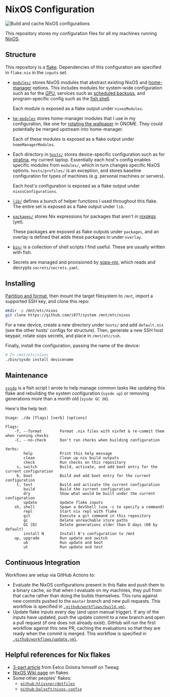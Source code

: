 # NixOS Configuration

![Build and cache NixOS configurations](https://github.com/i077/system/workflows/Build%20and%20cache%20NixOS%20configurations/badge.svg)

This repository stores my configuration files for all my machines running
[NixOS](https://nixos.org/).

## Structure

This repository is a [flake](https://github.com/tweag/rfcs/blob/flakes/rfcs/0049-flakes.md).
Dependencies of this configuration are specified in `flake.nix` in the `inputs` set.

- [`modules/`](./modules) stores NixOS modules that abstract existing NixOS and
  [home-manager](https://github.com/rycee-home-manager) options.
  This includes modules for system-wide configuration such as for the [GPU](./modules/hardware/video.nix),
  services such as [scheduled backups](./modules/services/backup.nix),
  and program-specific config such as the [fish shell](./modules/shell/fish.nix).

  Each module is exposed as a flake output under `nixosModules`.

- [`hm-modules`](./hm-modules) stores home-manager modules that I use in my configuration,
  like one for [rotating the wallpaper](./hm-modules/gnome-background.nix) in GNOME.
  They could potentially be merged upstream into home-manager.

  Each of these modules is exposed as a flake output under `homeManagerModules`.

- Each directory in [`hosts/`](./hosts) stores device-specific configuration
  such as for [giratina](./hosts/giratina), my current laptop.
  Essentially each host's config enables specific modules from `modules/`,
  which in turn changes specific NixOS options.
  `hosts/profiles/` is an exception, and stores baseline configuration for types of machines
  (e.g. personal machines or servers).

  Each host's configuration is exposed as a flake output under `nixosConfigurations`.

- [`lib/`](./lib) defines a bunch of helper functions I used throughout this flake.
  The entire set is exposed as a flake output under `lib`.

- [`packages/`](./packages) stores Nix expressions for packages that aren't in
  [nixpkgs](https://github.com/NixOS/nixpkgs) (yet).

  These packages are exposed as flake outputs under `packages`, and an overlay is defined
  that adds these packages in under `overlay`.

- [`bin/`](./bin) is a collection of shell scripts I find useful.
  These are usually written with fish.

- Secrets are managed and provisioned by [sops-nix](https://github.com/Mic92/sops-nix/),
  which reads and decrypts `secrets/secrets.yaml`.

## Installing

[Partition and format](https://nixos.org/nixos/manual/index.html#sec-installation-partitioning),
then mount the target filesystem to `/mnt`, import a supported SSH key, and clone this repo:

```sh
mkdir -p /mnt/etc/nixos
git clone https://github.com/i077/system /mnt/etc/nixos
```

For a new device, create a new directory under `hosts/` and add
`default.nix` (see the other hosts' configs for structure).
Then, generate a new SSH host keypair, rotate sops secrets,
and place in `/mnt/etc/ssh`.

Finally, install the configuration,
passing the name of the device:

```sh
# In /mnt/etc/nixos
./bin/sysdo install devicename
```

## Maintenance

[`sysdo`](./bin/sysdo) is a fish script I wrote to help manage common tasks like updating
this flake and rebuilding the system configuration (`sysdo up`) or removing
generations more than a month old (`sysdo GC 30`).

Here's the help text:
```
Usage: ./do [flags] [verb] [options]

Flags:
    -f, --format        Format .nix files with nixfmt & re-commit them when running checks
    -C, --no-check      Don't run checks when building configuration

Verbs:
        help            Print this help message
        clean           Clean up nix build outputs
        check           Run checks on this repository
     s, switch          Build, activate, and add boot entry for the current configuration
     b, boot            Build and add boot entry for the current configuration
     t, test            Build and activate the current configuration
        build           Build the current configuration
        dry             Show what would be built under the current configuration
        update          Update flake inputs
    sh, shell           Spawn a devShell (use -c to specify a command)
        repl            Start nix repl with flake
        git             Execute a git command in this repository
        gc              Delete unreachable store paths
        GC [D]          Delete generations older than D days (60 by default)
        install N       Install N's configuration to /mnt
    up, upgrade         Run update and switch
        ub              Run update and boot
        ut              Run update and test
```

## Continuous Integration

Workflows are setup via GitHub Actions to:

- Evaluate the NixOS configurations present in this flake and push them to a binary cache,
  so that when I evaluate on my machines, they pull from that cache rather than doing the builds
  themselves. This runs against new commits pushed to the `master` branch and new pull requests.
  This workflow is specified in [`.github/workflows/build.yml`](./.github/workflows/build.yml).
- Update flake inputs every day (and upon manual trigger).
  If any of the inputs have updated, push the update commit to a new branch and open a pull request
  (if one does not already exist).
  GitHub will run the first workflow against this new PR, caching the evaluations so that they are
  ready when the commit is merged.
  This workflow is specified in [`.github/workflows/update.yml`](./.github/workflows/update.yml).

## Helpful references for Nix flakes

- [3-part article](https://www.tweag.io/blog/2020-05-25-flakes/) from Eelco Dolstra himself on Tweag
- [NixOS Wiki page](https://nixos.wiki/wiki/Flakes) on flakes
- Some other peoples' flakes:
  - [`github:hlissner/dotfiles`](https://github.com/hlissner/dotfiles)
  - [`github:balsoft/nixos-config`](https://github.com/balsoft/nixos-config)
